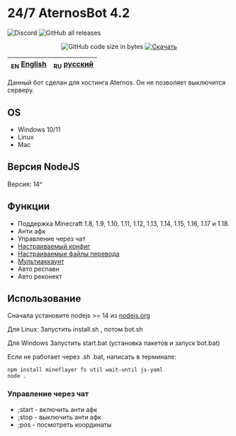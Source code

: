 # 24/7 AternosBot 4.2

<img alt="Discord" src="https://img.shields.io/discord/860809265689788447?label=discord&logo=Discord"> <img alt="GitHub all releases" src="https://img.shields.io/github/downloads/JodexIndustries/24-7-AternosBot/total?label=%D1%81%D0%BA%D0%B0%D1%87%D0%B8%D0%B2%D0%B0%D0%BD%D0%B8%D1%8F">
<div align="center"> <img alt="GitHub code size in bytes" src="https://img.shields.io/github/languages/code-size/JodexIndustries/24-7-AternosBot">
    <a href="https://github.com/JodexIndustries/24-7-AternosBot/releases/latest"><img alt="Скачать" src="https://img.shields.io/badge/-СКАЧАТЬ_ПОСЛЕДНИЙ_РЕЛИЗ_(КЛИК)-blue?style=for-the-badge"/></a>
</div>


| <sub>EN</sub> [English](README.md) | <sub>RU</sub> [русский](README_RU.md) |
|------------------------------------|---------------------------------------|

Данный бот сделан для хостинга Aternos. Он не позволяет выключится серверу.

## OS

 * Windows 10/11
 * Linux
 * Mac

## Версия NodeJS

Версия: 14^

## Функции

 * Поддержка Minecraft 1.8, 1.9, 1.10, 1.11, 1.12, 1.13, 1.14, 1.15, 1.16, 1.17 и 1.18.
 * Анти афк
 * Управление через чат
 * [Настраиваемый конфиг](config.yaml)
 * [Настраиваемые файлы перевода](lang)
 * [Мультиаккаунт](accounts.txt) 
 * Авто респавн
 * Авто реконект

## Использование
Сначала установите nodejs >= 14 из [nodejs.org](https://nodejs.org/)

Для Linux:
Запустить install.sh , потом bot.sh

Для Windows
Запустить start.bat (установка пакетов и запуск bot.bat)

Если не работает через .sh .bat, написать в терминале:
```
npm install mineflayer fs util wait-until js-yaml
node .
```


### Управление через чат

 * ;start - включить анти афк
 * ;stop - выключить анти афк
 * ;pos - посмотреть координаты
